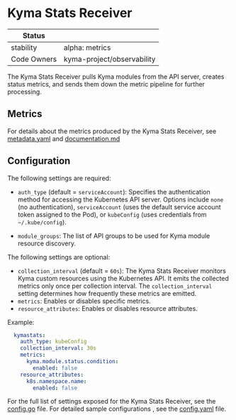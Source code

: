 # Kyma Stats Receiver


| Status      |                            |
|-------------|----------------------------|
| stability   | alpha: metrics             |
| Code Owners | kyma-project/observability |

The Kyma Stats Receiver pulls Kyma modules from the API server, creates status metrics, and sends them down the metric pipeline for further processing.

## Metrics

For details about the metrics produced by the Kyma Stats Receiver, see [metadata.yaml](./metadata.yaml) and [documentation.md](./documentation.md)

## Configuration

The following settings are required:

- `auth_type` (default = `serviceAccount`): Specifies the authentication method for accessing the Kubernetes API server.
   Options include `none` (no authentication), `serviceAccount` (uses the default service account token assigned to the Pod), or `kubeConfig` (uses credentials from `~/.kube/config`).

- `module_groups`: The list of API groups to be used for Kyma module resource discovery.

The following settings are optional:

- `collection_interval` (default = `60s`): The Kyma Stats Receiver monitors Kyma custom resources using the Kubernetes API. It emits the collected metrics only once per collection interval. The `collection_interval` setting determines how frequently these metrics are emitted.
- `metrics`: Enables or disables specific metrics.
- `resource_attributes`: Enables or disables resource attributes.

Example:

```yaml
  kymastats:
    auth_type: kubeConfig
    collection_interval: 30s
    metrics:
      kyma.module.status.condition:
        enabled: false
    resource_attributes:
      k8s.namespace.name:
        enabled: false
```

For the full list of settings exposed for the Kyma Stats Receiver, see the [config.go](./config.go) file.
For detailed sample configurations , see the [config.yaml](./testdata/expected_config.yaml) file.
